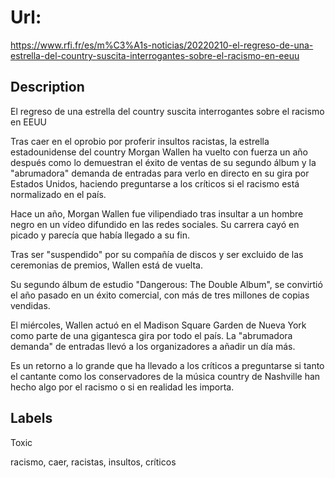 # Url: 

https://www.rfi.fr/es/m%C3%A1s-noticias/20220210-el-regreso-de-una-estrella-del-country-suscita-interrogantes-sobre-el-racismo-en-eeuu

## Description 

El regreso de una estrella del country suscita interrogantes sobre el racismo en EEUU

Tras caer en el oprobio por proferir insultos racistas, la estrella estadounidense del country Morgan Wallen ha vuelto con fuerza un año después como lo demuestran el éxito de ventas de su segundo álbum y la "abrumadora" demanda de entradas para verlo en directo en su gira por Estados Unidos, haciendo preguntarse a los críticos si el racismo está normalizado en el país.

Hace un año, Morgan Wallen fue vilipendiado tras insultar a un hombre negro en un vídeo difundido en las redes sociales. Su carrera cayó en picado y parecía que había llegado a su fin.

Tras ser "suspendido" por su compañía de discos y ser excluido de las ceremonias de premios, Wallen está de vuelta.

Su segundo álbum de estudio "Dangerous: The Double Album", se convirtió el año pasado en un éxito comercial, con más de tres millones de copias vendidas.

El miércoles, Wallen actuó en el Madison Square Garden de Nueva York como parte de una gigantesca gira por todo el país. La "abrumadora demanda" de entradas llevó a los organizadores a añadir un día más.

Es un retorno a lo grande que ha llevado a los críticos a preguntarse si tanto el cantante como los conservadores de la música country de Nashville han hecho algo por el racismo o si en realidad les importa.

## Labels 

Toxic 

racismo, caer, racistas, insultos, críticos